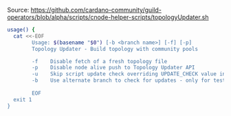 Source: https://github.com/cardano-community/guild-operators/blob/alpha/scripts/cnode-helper-scripts/topologyUpdater.sh

```bash
usage() {
  cat <<-EOF
		Usage: $(basename "$0") [-b <branch name>] [-f] [-p]
		Topology Updater - Build topology with community pools

		-f    Disable fetch of a fresh topology file
		-p    Disable node alive push to Topology Updater API
		-u    Skip script update check overriding UPDATE_CHECK value in env
		-b    Use alternate branch to check for updates - only for testing/development (Default: master)
		
		EOF
  exit 1
}
```